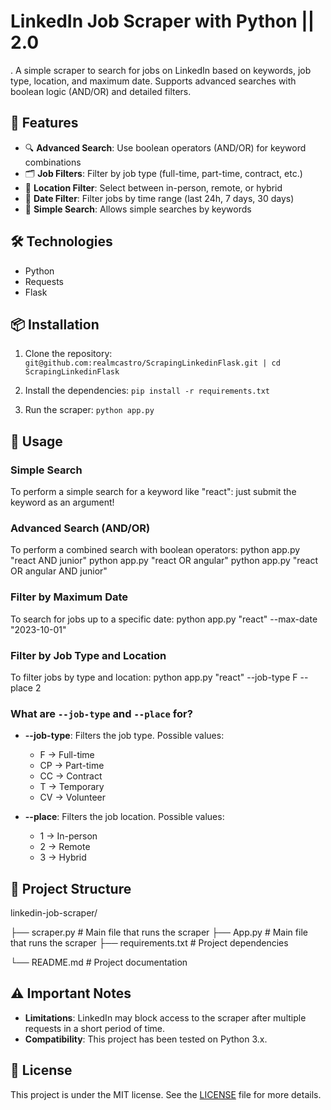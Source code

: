 # LinkedIn Job Scraper with Python || 2.0
.
A simple scraper to search for jobs on LinkedIn based on keywords, job type, location, and maximum date. Supports advanced searches with boolean logic (AND/OR) and detailed filters.

## 🚀 Features

- 🔍 **Advanced Search**: Use boolean operators (AND/OR) for keyword combinations
- 🗂️ **Job Filters**: Filter by job type (full-time, part-time, contract, etc.)
- 📍 **Location Filter**: Select between in-person, remote, or hybrid
- 📅 **Date Filter**: Filter jobs by time range (last 24h, 7 days, 30 days)
- 🎯 **Simple Search**: Allows simple searches by keywords

## 🛠️ Technologies

- Python
- Requests
- Flask

## 📦 Installation

1. Clone the repository:
`git@github.com:realmcastro/ScrapingLinkedinFlask.git | cd ScrapingLinkedinFlask`

2. Install the dependencies:
`pip install -r requirements.txt`

3. Run the scraper:
`python app.py`

## 🔧 Usage

### Simple Search

To perform a simple search for a keyword like "react":
just submit the keyword as an argument!

### Advanced Search (AND/OR)

To perform a combined search with boolean operators:
python app.py "react AND junior"
python app.py "react OR angular"
python app.py "react OR angular AND junior"

### Filter by Maximum Date

To search for jobs up to a specific date:
python app.py "react" --max-date "2023-10-01"

### Filter by Job Type and Location

To filter jobs by type and location:
python app.py "react" --job-type F --place 2

### What are `--job-type` and `--place` for?

- **--job-type**: Filters the job type. Possible values:
  - F → Full-time
  - CP → Part-time
  - CC → Contract
  - T → Temporary
  - CV → Volunteer

- **--place**: Filters the job location. Possible values:
  - 1 → In-person
  - 2 → Remote
  - 3 → Hybrid

## 📁 Project Structure

linkedin-job-scraper/

├── scraper.py        # Main file that runs the scraper
├── App.py        # Main file that runs the scraper
├── requirements.txt  # Project dependencies

└── README.md         # Project documentation

## ⚠️ Important Notes

- **Limitations**: LinkedIn may block access to the scraper after multiple requests in a short period of time.
- **Compatibility**: This project has been tested on Python 3.x.

## 📝 License

This project is under the MIT license. See the [LICENSE](LICENSE) file for more details.
